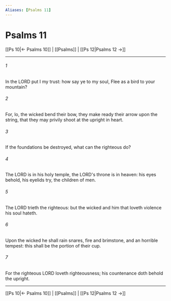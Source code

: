 ```yaml
---
Aliases: [Psalms 11]
---
```

# Psalms 11

[[Ps 10|← Psalms 10]] | [[Psalms]] | [[Ps 12|Psalms 12 →]]
***



###### 1 
In the LORD put I my trust: how say ye to my soul, Flee as a bird to your mountain? 

###### 2 
For, lo, the wicked bend their bow, they make ready their arrow upon the string, that they may privily shoot at the upright in heart. 

###### 3 
If the foundations be destroyed, what can the righteous do? 

###### 4 
The LORD is in his holy temple, the LORD's throne is in heaven: his eyes behold, his eyelids try, the children of men. 

###### 5 
The LORD trieth the righteous: but the wicked and him that loveth violence his soul hateth. 

###### 6 
Upon the wicked he shall rain snares, fire and brimstone, and an horrible tempest: this shall be the portion of their cup. 

###### 7 
For the righteous LORD loveth righteousness; his countenance doth behold the upright.

***
[[Ps 10|← Psalms 10]] | [[Psalms]] | [[Ps 12|Psalms 12 →]]
